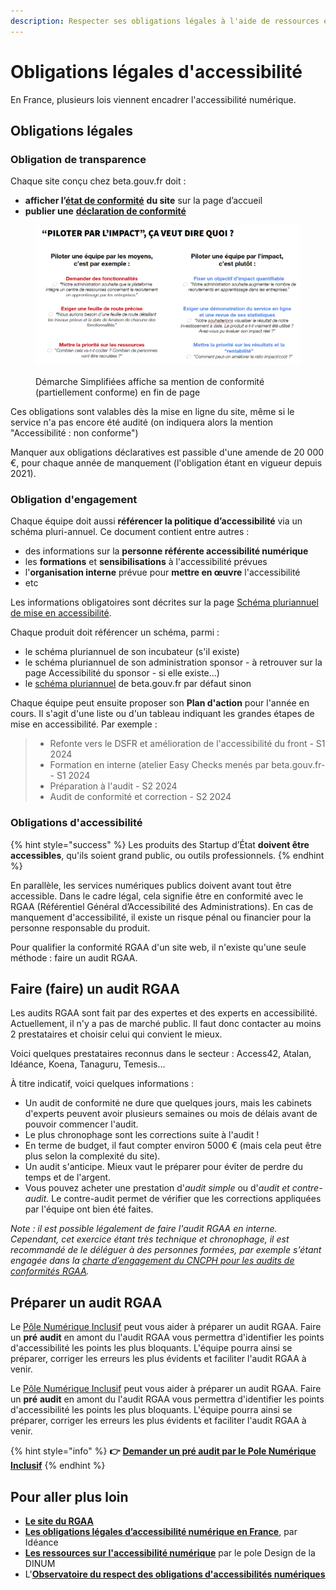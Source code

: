 ```yaml
---
description: Respecter ses obligations légales à l'aide de ressources et d'outils.
---
```


# Obligations légales d'accessibilité

En France, plusieurs lois viennent encadrer l'accessibilité numérique.

## **Obligations légales**

### **Obligation de transparence**

Chaque site conçu chez beta.gouv.fr doit :

* **afficher l’**[**état de conformité**](https://accessibilite.numerique.gouv.fr/obligations/mentions-et-pages-obligatoires/) **du site** sur la page d’accueil
* **publier une** [**déclaration de conformité**](https://betagouv.github.io/a11y-generateur-declaration/)

<figure><img src="../../../.gitbook/assets/image (2).png" alt=""><figcaption><p>Démarche Simplifiées affiche sa mention de conformité (partiellement conforme) en fin de page</p></figcaption></figure>

Ces obligations sont valables dès la mise en ligne du site, même si le service n'a pas encore été audité (on indiquera alors la mention "Accessibilité : non conforme")

Manquer aux obligations déclaratives est passible d'une amende de 20 000 €, pour chaque année de manquement (l'obligation étant en vigueur depuis 2021).

### **Obligation d'engagement**

Chaque équipe doit aussi **référencer la politique d’accessibilité** via un schéma pluri-annuel. Ce document contient entre autres :

* des informations sur la **personne référente accessibilité numérique**
* les **formations** et **sensibilisations** à l'accessibilité prévues
* l'**organisation interne** prévue pour **mettre en œuvre** l'accessibilité
* etc

Les informations obligatoires sont décrites sur la page [Schéma pluriannuel de mise en accessibilité](https://accessibilite.numerique.gouv.fr/obligations/schema-pluriannuel/).

Chaque produit doit référencer un schéma, parmi :

* le schéma pluriannuel de son incubateur (s'il existe)
* le schéma pluriannuel de son administration sponsor - à retrouver sur la page Accessibilité du sponsor - si elle existe...)
* le [schéma pluriannuel](https://beta.gouv.fr/accessibilite/) de beta.gouv.fr par défaut sinon

Chaque équipe peut ensuite proposer son **Plan d'action** pour l'année en cours. Il s'agit d'une liste ou d'un tableau indiquant les grandes étapes de mise en accessibilité. Par exemple :

> * Refonte vers le DSFR et amélioration de l'accessibilité du front - S1 2024
> * Formation en interne (atelier Easy Checks menés par beta.gouv.fr- - S1 2024
> * Préparation à l'audit - S2 2024
> * Audit de conformité et correction - S2 2024

### Obligations d'accessibilité

{% hint style="success" %}
Les produits des Startup d’État **doivent être accessibles**, qu'ils soient grand public, ou outils professionnels.
{% endhint %}

En parallèle, les services numériques publics doivent avant tout être accessible. Dans le cadre légal, cela signifie être en conformité avec le RGAA (Référentiel Général d’Accessibilité des Administrations). En cas de manquement d'accessibilité, il existe un risque pénal ou financier pour la personne responsable du produit.

Pour qualifier la conformité RGAA d'un site web, il n'existe qu'une seule méthode : faire un audit RGAA.

## Faire (faire) un audit RGAA

Les audits RGAA sont fait par des expertes et des experts en accessibilité. Actuellement, il n'y a pas de marché public. Il faut donc contacter au moins 2 prestataires et choisir celui qui convient le mieux.

Voici quelques prestataires reconnus dans le secteur : Access42, Atalan, Idéance, Koena, Tanaguru, Temesis...

À titre indicatif, voici quelques informations :

* Un audit de conformité ne dure que quelques jours, mais les cabinets d'experts peuvent avoir plusieurs semaines ou mois de délais avant de pouvoir commencer l'audit.
* Le plus chronophage sont les corrections suite à l'audit !
* En terme de budget, il faut compter environ 5000 € (mais cela peut être plus selon la complexité du site).
* Un audit s'anticipe. Mieux vaut le préparer pour éviter de perdre du temps et de l'argent.
* Vous pouvez acheter une prestation d'_audit simple_ ou d'_audit et contre-audit._ Le contre-audit permet de vérifier que les corrections appliquées par l'équipe ont bien été faites.

_Note : il est possible légalement de faire l'audit RGAA en interne. Cependant, cet exercice étant très technique et chronophage, il est recommandé de le déléguer à des personnes formées, par exemple s'étant engagée dans la_ [_charte d’engagement du CNCPH pour les audits de conformités RGAA_](https://cncph.fr/charte-rgaa/)_._

## Préparer un audit RGAA

Le [Pôle Numérique Inclusif](../../../solliciter-et-contribuer-a-la-communaute/je-sollicite-de-laide-transverse/aide-transverse-pole-numerique-inclusif.md) peut vous aider à préparer un audit RGAA. Faire un **pré** **audit** en amont du l'audit RGAA vous permettra d'identifier les points d'accessibilité les points les plus bloquants. L'équipe pourra ainsi se préparer, corriger les erreurs les plus évidents et faciliter l'audit RGAA à venir.

Le [Pôle Numérique Inclusif](../../../ressources/je-sollicite-de-laide-transverse/aide-transverse-pole-numerique-inclusif.md) peut vous aider à préparer un audit RGAA. Faire un **pré** **audit** en amont du l'audit RGAA vous permettra d'identifier les points d'accessibilité les points les plus bloquants. L'équipe pourra ainsi se préparer, corriger les erreurs les plus évidents et faciliter l'audit RGAA à venir.

{% hint style="info" %}
**👉** [**Demander un pré audit par le Pole Numérique Inclusif**](https://docs.google.com/forms/d/1L4DOpBS9ibJWmWyypOOyB86ExGPLz-IwUuunazugsBU/edit)
{% endhint %}

## **Pour aller plus loin**

* [**Le site du RGAA**](https://accessibilite.numerique.gouv.fr/)
* [**Les obligations légales d’accessibilité numérique en France**](https://ideance.net/blog/293/loi-accessibilite-numerique-france/), par Idéance
* [**Les ressources sur l'accessibilité numérique**](https://design.numerique.gouv.fr/accessibilite-numerique/) par le pole Design de la DINUM
* L'[**Observatoire du respect des obligations d'accessibilités numériques**](https://observatoire-access-num.aveuglesdefrance.org/)
